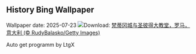 ## History Bing Wallpaper
Wallpaper date: 2025-07-23
![](https://www.bing.com/th?id=OHR.VaticanCity_ZH-CN3075109504_UHD.jpg&w=1000)Download: [梵蒂冈城与圣彼得大教堂，罗马，意大利 (© RudyBalasko/Getty Images)](https://www.bing.com/th?id=OHR.VaticanCity_ZH-CN3075109504_UHD.jpg)

Auto get programm by LtgX
